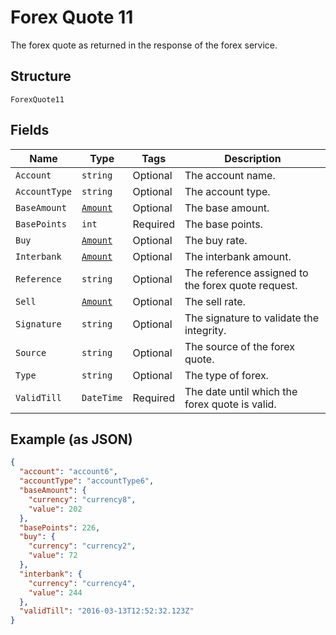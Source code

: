 
# Forex Quote 11

The forex quote as returned in the response of the forex service.

## Structure

`ForexQuote11`

## Fields

| Name | Type | Tags | Description |
|  --- | --- | --- | --- |
| `Account` | `string` | Optional | The account name. |
| `AccountType` | `string` | Optional | The account type. |
| `BaseAmount` | [`Amount`](../../doc/models/amount.md) | Optional | The base amount. |
| `BasePoints` | `int` | Required | The base points. |
| `Buy` | [`Amount`](../../doc/models/amount.md) | Optional | The buy rate. |
| `Interbank` | [`Amount`](../../doc/models/amount.md) | Optional | The interbank amount. |
| `Reference` | `string` | Optional | The reference assigned to the forex quote request. |
| `Sell` | [`Amount`](../../doc/models/amount.md) | Optional | The sell rate. |
| `Signature` | `string` | Optional | The signature to validate the integrity. |
| `Source` | `string` | Optional | The source of the forex quote. |
| `Type` | `string` | Optional | The type of forex. |
| `ValidTill` | `DateTime` | Required | The date until which the forex quote is valid. |

## Example (as JSON)

```json
{
  "account": "account6",
  "accountType": "accountType6",
  "baseAmount": {
    "currency": "currency8",
    "value": 202
  },
  "basePoints": 226,
  "buy": {
    "currency": "currency2",
    "value": 72
  },
  "interbank": {
    "currency": "currency4",
    "value": 244
  },
  "validTill": "2016-03-13T12:52:32.123Z"
}
```


